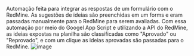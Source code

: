 Automação feita para integrar as respostas de um formulário com o RedMine.
As sugestões de ideias são preenchidas em um forms e eram passadas manualmente para o RedMine para serem avaliadas. Com essa automação por meio do Googel App Script e utilizando a API do RedMine, as ideias expostas na planilha são classificadas como "Aprovado" ou "Reprovado", e com um clique as ideias aprovadas são passadas para o RedMine.
![image](https://github.com/user-attachments/assets/cd9da3cb-cbfd-4cf2-8225-31b9f32aedf6)
